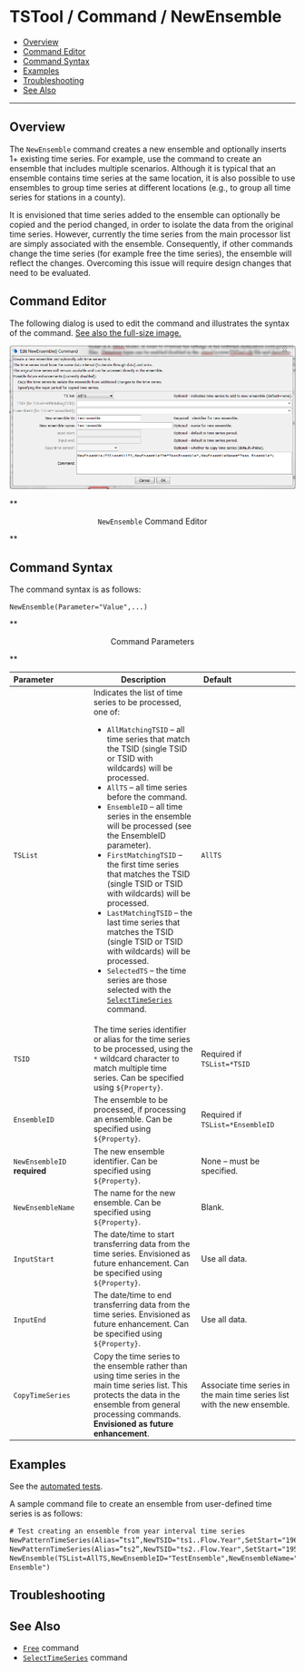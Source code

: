 # TSTool / Command / NewEnsemble #

* [Overview](#overview)
* [Command Editor](#command-editor)
* [Command Syntax](#command-syntax)
* [Examples](#examples)
* [Troubleshooting](#troubleshooting)
* [See Also](#see-also)

-------------------------

## Overview ##

The `NewEnsemble` command creates a new ensemble and optionally inserts 1+ existing time series.
For example, use the command to create an ensemble that includes multiple scenarios.
Although it is typical that an ensemble contains time series at the same location,
it is also possible to use ensembles to group time series at different locations
(e.g., to group all time series for stations in a county).
	
It is envisioned that time series added to the ensemble can optionally be copied and the period changed,
in order to isolate the data from the original time series.
However, currently the time series from the main processor list are simply associated with the ensemble.
Consequently, if other commands change the time series (for example free the time series),
the ensemble will reflect the changes.  Overcoming this issue will require design changes that need to be evaluated.

## Command Editor ##

The following dialog is used to edit the command and illustrates the syntax of the command.
<a href="../NewEnsemble.png">See also the full-size image.</a>

![NewEnsemble](NewEnsemble.png)

**<p style="text-align: center;">
`NewEnsemble` Command Editor
</p>**

## Command Syntax ##

The command syntax is as follows:

```text
NewEnsemble(Parameter="Value",...)
```
**<p style="text-align: center;">
Command Parameters
</p>**

|**Parameter**&nbsp;&nbsp;&nbsp;&nbsp;&nbsp;&nbsp;&nbsp;&nbsp;&nbsp;&nbsp;&nbsp;&nbsp;&nbsp;&nbsp;&nbsp;|**Description**|**Default**&nbsp;&nbsp;&nbsp;&nbsp;&nbsp;&nbsp;&nbsp;&nbsp;&nbsp;&nbsp;&nbsp;&nbsp;&nbsp;&nbsp;&nbsp;&nbsp;&nbsp;&nbsp;&nbsp;&nbsp;&nbsp;&nbsp;&nbsp;&nbsp;&nbsp;&nbsp;&nbsp;|
|--------------|-----------------|-----------------|
|`TSList`|Indicates the list of time series to be processed, one of:<br><ul><li>`AllMatchingTSID` – all time series that match the TSID (single TSID or TSID with wildcards) will be processed.</li><li>`AllTS` – all time series before the command.</li><li>`EnsembleID` – all time series in the ensemble will be processed (see the EnsembleID parameter).</li><li>`FirstMatchingTSID` – the first time series that matches the TSID (single TSID or TSID with wildcards) will be processed.</li><li>`LastMatchingTSID` – the last time series that matches the TSID (single TSID or TSID with wildcards) will be processed.</li><li>`SelectedTS` – the time series are those selected with the [`SelectTimeSeries`](../SelectTimeSeries/SelectTimeSeries) command.</li></ul> | `AllTS` |
|`TSID`|The time series identifier or alias for the time series to be processed, using the `*` wildcard character to match multiple time series.  Can be specified using `${Property}`.|Required if `TSList=*TSID`|
|`EnsembleID`|The ensemble to be processed, if processing an ensemble. Can be specified using `${Property}`.|Required if `TSList=*EnsembleID`|
|`NewEnsembleID`<br>**required**|The new ensemble identifier.  Can be specified using `${Property}`.|None – must be specified.|
|`NewEnsembleName`|The name for the new ensemble.  Can be specified using `${Property}`.|Blank.|
|`InputStart`|The date/time to start transferring data from the time series.  Envisioned as future enhancement.  Can be specified using `${Property}`.|Use all data.|
|`InputEnd`|The date/time to end transferring data from the time series.  Envisioned as future enhancement.  Can be specified using `${Property}`.|Use all data.|
|`CopyTimeSeries`|Copy the time series to the ensemble rather than using time series in the main time series list.  This protects the data in the ensemble from general processing commands.  **Envisioned as future enhancement**.|Associate time series in the main time series list with the new ensemble.|

## Examples ##

See the [automated tests](https://github.com/OpenWaterFoundation/cdss-app-tstool-test/tree/master/test/regression/commands/general/NewEnsemble).

A sample command file to create an ensemble from user-defined time series is as follows:

```text
# Test creating an ensemble from year interval time series
NewPatternTimeSeries(Alias=”ts1”,NewTSID="ts1..Flow.Year",SetStart="1960",SetEnd="2000",Units="ACFT",PatternValues="1,2,5,8,,20")
NewPatternTimeSeries(Alias=”ts2”,NewTSID="ts2..Flow.Year",SetStart="1950",SetEnd="2005",Units="ACFT",PatternValues="2,4,10,16,,40")
NewEnsemble(TSList=AllTS,NewEnsembleID="TestEnsemble",NewEnsembleName="Test Ensemble")
```

## Troubleshooting ##

## See Also ##

* [`Free`](../Free/Free) command
* [`SelectTimeSeries`](../SelectTimeSeries/SelectTimeSeries) command
